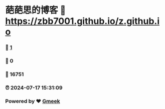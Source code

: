 # 葩葩思的博客 :link: https://zbb7001.github.io/z.github.io 
### :page_facing_up: [1](https://zbb7001.github.io/z.github.io/tag.html) 
### :speech_balloon: 0 
### :hibiscus: 16751 
### :alarm_clock: 2024-07-17 15:31:09 
### Powered by :heart: [Gmeek](https://github.com/Meekdai/Gmeek)
